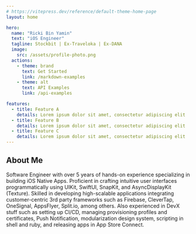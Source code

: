 ```yaml
---
# https://vitepress.dev/reference/default-theme-home-page
layout: home

hero:
  name: "Ricki Bin Yamin"
  text: "iOS Engineer"
  tagline: Stockbit | Ex-Traveloka | Ex-DANA
  image:
    src: /assets/profile-photo.png
  actions:
    - theme: brand
      text: Get Started
      link: /markdown-examples
    - theme: alt
      text: API Examples
      link: /api-examples

features:
  - title: Feature A
    details: Lorem ipsum dolor sit amet, consectetur adipiscing elit
  - title: Feature B
    details: Lorem ipsum dolor sit amet, consectetur adipiscing elit
  - title: Feature C
    details: Lorem ipsum dolor sit amet, consectetur adipiscing elit
---
```


## About Me

Software Engineer with over 5 years of hands-on experience specializing in building iOS Native
Apps. Proficient in crafting intuitive user interfaces programmatically using UIKit, SwiftUI, SnapKit,
and AsyncDisplayKit (Texture). Skilled in developing high-scalable applications integrating
customer-centric 3rd party frameworks such as Firebase, CleverTap, OneSignal, AppsFlyer,
Split.io, among others. Also experienced in DevX stuff such as setting up CI/CD, managing
provisioning profiles and certificates, Push Notification, modularization design system, scripting in
shell and ruby, and releasing apps in App Store Connect.